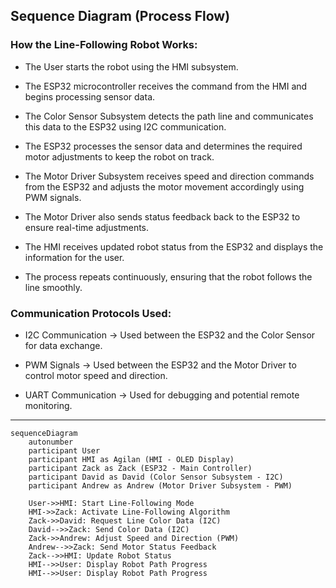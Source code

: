 ## **Sequence Diagram (Process Flow)**

### **How the Line-Following Robot Works:**
- The User starts the robot using the HMI subsystem.
   
- The ESP32 microcontroller receives the command from the HMI and begins processing sensor data.
  
- The Color Sensor Subsystem detects the path line and communicates this data to the ESP32 using I2C communication.
   
- The ESP32 processes the sensor data and determines the required motor adjustments to keep the robot on track.
   
- The Motor Driver Subsystem receives speed and direction commands from the ESP32 and adjusts the motor movement accordingly using PWM signals.
  
- The Motor Driver also sends status feedback back to the ESP32 to ensure real-time adjustments.
    
- The HMI  receives updated robot status from the ESP32 and displays the information for the user.
  
- The process repeats continuously, ensuring that the robot follows the line smoothly.  

### **Communication Protocols Used:**
- I2C Communication → Used between the ESP32 and the Color Sensor for data exchange.
  
- PWM Signals → Used between the ESP32 and the Motor Driver to control motor speed and direction.
  
- UART Communication → Used for debugging and potential remote monitoring.  



---
```mermaid
sequenceDiagram
    autonumber
    participant User
    participant HMI as Agilan (HMI - OLED Display)
    participant Zack as Zack (ESP32 - Main Controller)
    participant David as David (Color Sensor Subsystem - I2C)
    participant Andrew as Andrew (Motor Driver Subsystem - PWM)

    User->>HMI: Start Line-Following Mode
    HMI->>Zack: Activate Line-Following Algorithm
    Zack->>David: Request Line Color Data (I2C)
    David-->>Zack: Send Color Data (I2C)
    Zack->>Andrew: Adjust Speed and Direction (PWM)
    Andrew-->>Zack: Send Motor Status Feedback
    Zack-->>HMI: Update Robot Status
    HMI-->>User: Display Robot Path Progress
    HMI-->>User: Display Robot Path Progress
```
